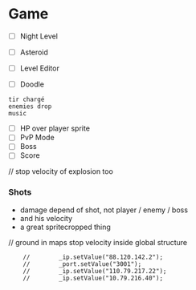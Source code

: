 # Game

- [ ] Night Level
- [ ] Asteroid


- [ ] Level Editor
- [ ] Doodle

```
tir chargé
enemies drop
music
```

- [ ] HP over player sprite
- [ ] PvP Mode
- [ ] Boss
- [ ] Score

// stop velocity of explosion too

### Shots

- damage depend of shot, not player / enemy / boss
- and his velocity
- a great spritecropped thing

// ground in maps
stop velocity inside global structure

        //        _ip.setValue("88.120.142.2");
        //        _port.setValue("3001");
        //        _ip.setValue("110.79.217.22");
        //        _ip.setValue("10.79.216.40");
